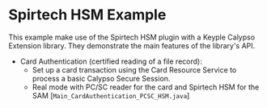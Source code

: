 # Spirtech HSM Example

This example make use of the Spirtech HSM plugin with a Keyple Calypso Extension library. They demonstrate the main features of the library's
API. 

* Card Authentication (certified reading of a file record): 
  * Set up a card transaction using the Card Resource Service to process a basic Calypso Secure Session.
  * Real mode with PC/SC reader for the card and Spirtech HSM for the SAM [`Main_CardAuthentication_PCSC_HSM.java`]
